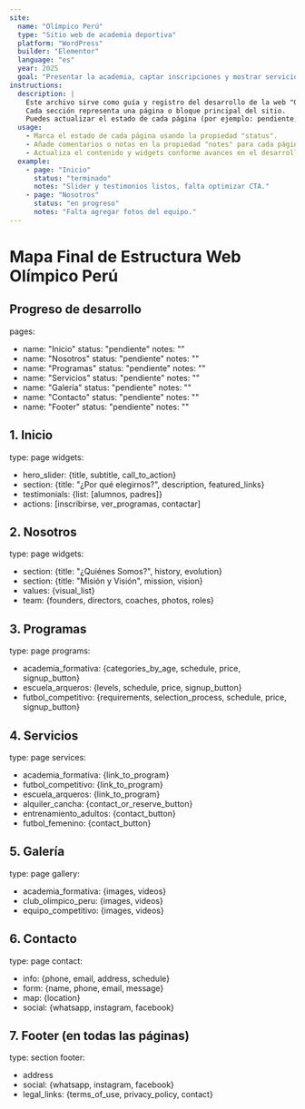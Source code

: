 ```yaml
---
site:
  name: "Olímpico Perú"
  type: "Sitio web de academia deportiva"
  platform: "WordPress"
  builder: "Elementor"
  language: "es"
  year: 2025
  goal: "Presentar la academia, captar inscripciones y mostrar servicios/programas."
instructions:
  description: |
    Este archivo sirve como guía y registro del desarrollo de la web "Olímpico Perú".
    Cada sección representa una página o bloque principal del sitio.
    Puedes actualizar el estado de cada página (por ejemplo: pendiente, en progreso, terminado) y añadir notas sobre avances, cambios o tareas pendientes.
  usage:
    - Marca el estado de cada página usando la propiedad "status".
    - Añade comentarios o notas en la propiedad "notes" para cada página.
    - Actualiza el contenido y widgets conforme avances en el desarrollo.
  example:
    - page: "Inicio"
      status: "terminado"
      notes: "Slider y testimonios listos, falta optimizar CTA."
    - page: "Nosotros"
      status: "en progreso"
      notes: "Falta agregar fotos del equipo."
---
```


# Mapa Final de Estructura Web Olímpico Perú

## Progreso de desarrollo
pages:
  - name: "Inicio"
    status: "pendiente"
    notes: ""
  - name: "Nosotros"
    status: "pendiente"
    notes: ""
  - name: "Programas"
    status: "pendiente"
    notes: ""
  - name: "Servicios"
    status: "pendiente"
    notes: ""
  - name: "Galería"
    status: "pendiente"
    notes: ""
  - name: "Contacto"
    status: "pendiente"
    notes: ""
  - name: "Footer"
    status: "pendiente"
    notes: ""


## 1. Inicio
type: page
widgets:
  - hero_slider: {title, subtitle, call_to_action}
  - section: {title: "¿Por qué elegirnos?", description, featured_links}
  - testimonials: {list: [alumnos, padres]}
  - actions: [inscribirse, ver_programas, contactar]


## 2. Nosotros
type: page
widgets:
  - section: {title: "¿Quiénes Somos?", history, evolution}
  - section: {title: "Misión y Visión", mission, vision}
  - values: {visual_list}
  - team: {founders, directors, coaches, photos, roles}


## 3. Programas
type: page
programs:
  - academia_formativa: {categories_by_age, schedule, price, signup_button}
  - escuela_arqueros: {levels, schedule, price, signup_button}
  - futbol_competitivo: {requirements, selection_process, schedule, price, signup_button}


## 4. Servicios
type: page
services:
  - academia_formativa: {link_to_program}
  - futbol_competitivo: {link_to_program}
  - escuela_arqueros: {link_to_program}
  - alquiler_cancha: {contact_or_reserve_button}
  - entrenamiento_adultos: {contact_button}
  - futbol_femenino: {contact_button}


## 5. Galería
type: page
gallery:
  - academia_formativa: {images, videos}
  - club_olimpico_peru: {images, videos}
  - equipo_competitivo: {images, videos}


## 6. Contacto
type: page
contact:
  - info: {phone, email, address, schedule}
  - form: {name, phone, email, message}
  - map: {location}
  - social: {whatsapp, instagram, facebook}


## 7. Footer (en todas las páginas)
type: section
footer:
  - address
  - social: {whatsapp, instagram, facebook}
  - legal_links: {terms_of_use, privacy_policy, contact}
